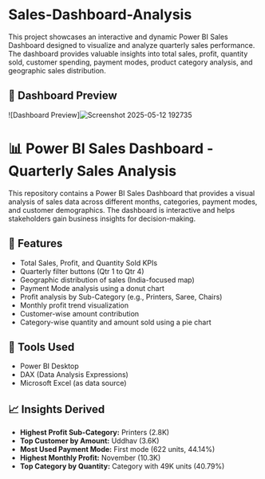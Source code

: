 # Sales-Dashboard-Analysis
This project showcases an interactive and dynamic Power BI Sales Dashboard designed to visualize and analyze quarterly sales performance. The dashboard provides valuable insights into total sales, profit, quantity sold, customer spending, payment modes, product category analysis, and geographic sales distribution.

## 📸 Dashboard Preview

![Dashboard Preview]![Screenshot 2025-05-12 192735](https://github.com/user-attachments/assets/7b8e0e91-2b42-41c5-895b-e139084cabe4)


# 📊 Power BI Sales Dashboard - Quarterly Sales Analysis

This repository contains a Power BI Sales Dashboard that provides a visual analysis of sales data across different months, categories, payment modes, and customer demographics. The dashboard is interactive and helps stakeholders gain business insights for decision-making.

## 🧾 Features

- Total Sales, Profit, and Quantity Sold KPIs
- Quarterly filter buttons (Qtr 1 to Qtr 4)
- Geographic distribution of sales (India-focused map)
- Payment Mode analysis using a donut chart
- Profit analysis by Sub-Category (e.g., Printers, Saree, Chairs)
- Monthly profit trend visualization
- Customer-wise amount contribution
- Category-wise quantity and amount sold using a pie chart

## 📍 Tools Used

- Power BI Desktop
- DAX (Data Analysis Expressions)
- Microsoft Excel (as data source)

## 📈 Insights Derived

- **Highest Profit Sub-Category:** Printers (2.8K)
- **Top Customer by Amount:** Uddhav (3.6K)
- **Most Used Payment Mode:** First mode (622 units, 44.14%)
- **Highest Monthly Profit:** November (10.3K)
- **Top Category by Quantity:** Category with 49K units (40.79%)


